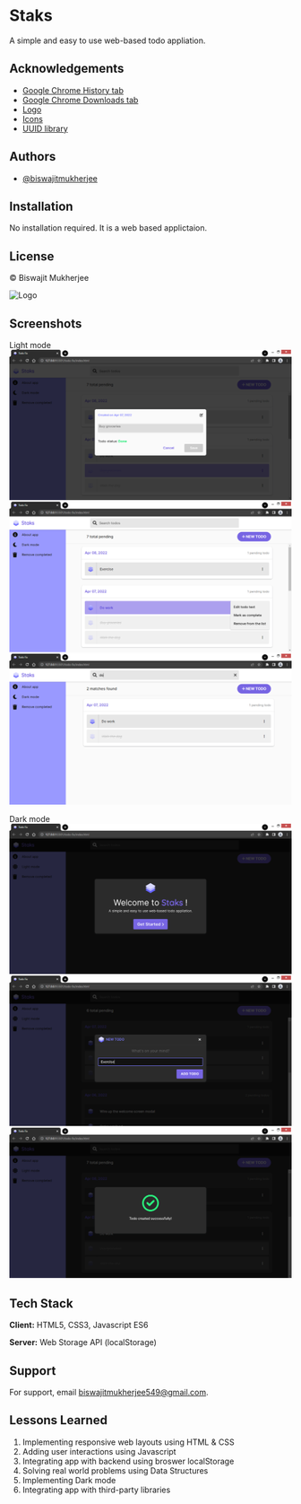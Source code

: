 
# Staks

A simple and easy to use web-based todo appliation.


## Acknowledgements

 - [Google Chrome History tab](chrome://history/)
 - [Google Chrome Downloads tab](chrome://downloads/)
 - [Logo](https://iconscout.com/icon/layer-1957315)
 - [Icons](https://fontawesome.com/icons)
 - [UUID library](https://github.com/thenativeweb/uuidv4)
 
 


## Authors

- [@biswajitmukherjee](https://github.com/Biswajit-Mukherjee)


## Installation

No installation required. It is a web based applictaion.
    
## License

&copy; Biswajit Mukherjee


![Logo](./img/logo.ico)

## Screenshots

Light mode
![App Light Screenshot 1](./img/screenshots/app-light-ss-1.png)
![App Light Screenshot 2](./img/screenshots/app-light-ss-2.png)
![App Light Screenshot 3](./img/screenshots/app-light-ss-3.png)

Dark mode
![App Dark Screenshot 1](./img/screenshots/app-dark-ss-1.png)
![App Dark Screenshot 2](./img/screenshots/app-dark-ss-2.png)
![App Dark Screenshot 3](./img/screenshots/app-dark-ss-3.png)

## Tech Stack

**Client:** HTML5, CSS3, Javascript ES6

**Server:** Web Storage API (localStorage)


## Support

For support, email biswajitmukherjee549@gmail.com.


## Lessons Learned

1. Implementing responsive web layouts using HTML & CSS
2. Adding user interactions using Javascript
3. Integrating app with backend using broswer localStorage
4. Solving real world problems using Data Structures
5. Implementing Dark mode
6. Integrating app with third-party libraries


